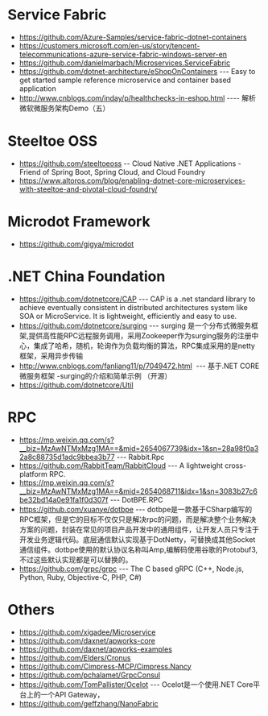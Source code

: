 # Service Fabric 
* https://github.com/Azure-Samples/service-fabric-dotnet-containers
* https://customers.microsoft.com/en-us/story/tencent-telecommunications-azure-service-fabric-windows-server-en
* https://github.com/danielmarbach/Microservices.ServiceFabric
* https://github.com/dotnet-architecture/eShopOnContainers --- Easy to get started sample reference microservice and container based application 
* http://www.cnblogs.com/inday/p/healthchecks-in-eshop.html ---- 解析微软微服务架构Demo（五） 

# Steeltoe OSS
* https://github.com/steeltoeoss  -- Cloud Native .NET Applications - Friend of Spring Boot, Spring Cloud, and Cloud Foundry
* https://www.altoros.com/blog/enabling-dotnet-core-microservices-with-steeltoe-and-pivotal-cloud-foundry/
# Microdot Framework
* https://github.com/gigya/microdot

# .NET China Foundation
* https://github.com/dotnetcore/CAP  --- CAP is a .net standard library to achieve eventually consistent in distributed architectures system like SOA or MicroService. It is lightweight, efficiently and easy to use. 
* https://github.com/dotnetcore/surging  --- surging 是一个分布式微服务框架,提供高性能RPC远程服务调用，采用Zookeeper作为surging服务的注册中心，集成了哈希，随机，轮询作为负载均衡的算法，RPC集成采用的是netty框架，采用异步传输
* http://www.cnblogs.com/fanliang11/p/7049472.html  --- 基于.NET CORE微服务框架 -surging的介绍和简单示例 （开源） 
* https://github.com/dotnetcore/Util

# RPC
  - https://mp.weixin.qq.com/s?__biz=MzAwNTMxMzg1MA==&mid=2654067739&idx=1&sn=28a98f0a32a8c88735d1adc9bbea3b77 --- Rabbit.Rpc 
  - https://github.com/RabbitTeam/RabbitCloud --- A lightweight cross-platform RPC. 
  - https://mp.weixin.qq.com/s?__biz=MzAwNTMxMzg1MA==&mid=2654068711&idx=1&sn=3083b27c6be32bd14a0e91fa1f0d307f --- DotBPE.RPC
  - https://github.com/xuanye/dotbpe --- dotbpe是一款基于CSharp编写的RPC框架，但是它的目标不仅仅只是解决rpc的问题，而是解决整个业务解决方案的问题，封装在常见的项目产品开发中的通用组件，让开发人员只专注于开发业务逻辑代码。底层通信默认实现基于DotNetty，可替换成其他Socket通信组件。dotbpe使用的默认协议名称叫Amp,编解码使用谷歌的Protobuf3,不过这些默认实现都是可以替换的。
  - https://github.com/grpc/grpc --- The C based gRPC (C++, Node.js, Python, Ruby, Objective-C, PHP, C#) 
# Others
* https://github.com/xigadee/Microservice
* https://github.com/daxnet/apworks-core
* https://github.com/daxnet/apworks-examples
* https://github.com/Elders/Cronus
* https://github.com/Cimpress-MCP/Cimpress.Nancy
* https://github.com/pchalamet/GrpcConsul
* https://github.com/TomPallister/Ocelot --- Ocelot是一个使用.NET Core平台上的一个API Gateway，
* https://github.com/geffzhang/NanoFabric
